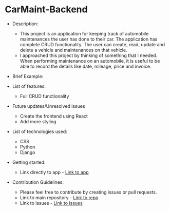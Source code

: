 # CarMaint-Backend

* Description:
    * This project is an application for keeping track of automobile maintenances the user has done to their car.  The application has complete CRUD functionality.  The user can create, read, update and delete a vehicle and maintenances on that vehicle.
    * I approached this project by thinking of something that I needed.  When performing maintenance on an automobile, it is useful to be able to record the details like date, mileage, price and invoice.

* Brief Example:


* List of features:
    * Full CRUD functionality

* Future updates/Unresolved issues
    * Create the frontend using React
    * Add more styling

* List of technologies used:
    * CSS
    * Python
    * Django

* Getting started:
    * Link directly to app - [Link to app](https://carmaint-backend.herokuapp.com/)

* Contribution Guidelines:
    * Please feel free to contribute by creating issues or pull requests.
    * Link to main repository - [Link to repo](https://github.com/xmangahas/CarMaint-Backend)
    * Link to issues - [Link to issues](https://github.com/xmangahas/CarMaint-Backend/issues)